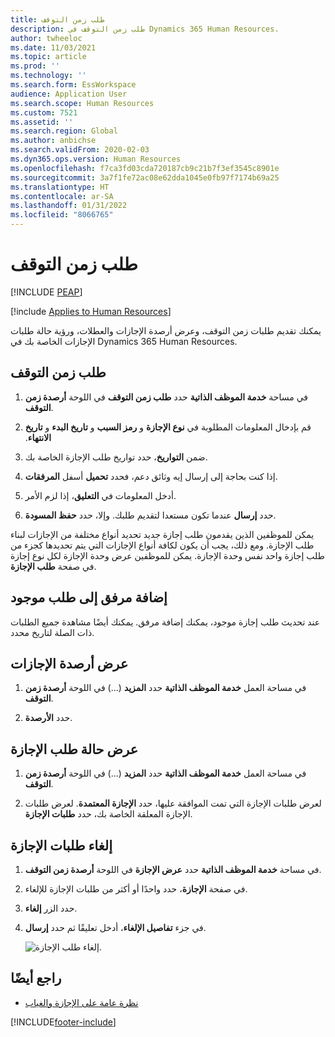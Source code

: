 ```yaml
---
title: طلب زمن التوقف
description: طلب زمن التوقف في Dynamics 365 Human Resources.
author: twheeloc
ms.date: 11/03/2021
ms.topic: article
ms.prod: ''
ms.technology: ''
ms.search.form: EssWorkspace
audience: Application User
ms.search.scope: Human Resources
ms.custom: 7521
ms.assetid: ''
ms.search.region: Global
ms.author: anbichse
ms.search.validFrom: 2020-02-03
ms.dyn365.ops.version: Human Resources
ms.openlocfilehash: f7ca3fd03cda720187cb9c21b7f3ef3545c8901e
ms.sourcegitcommit: 3a7f1fe72ac08e62dda1045e0fb97f7174b69a25
ms.translationtype: HT
ms.contentlocale: ar-SA
ms.lasthandoff: 01/31/2022
ms.locfileid: "8066765"
---
```

# <a name="request-time-off"></a>طلب زمن التوقف


[!INCLUDE [PEAP](../includes/peap-2.md)]

[!include [Applies to Human Resources](../includes/applies-to-hr.md)]

يمكنك تقديم طلبات زمن التوقف، وعرض أرصدة الإجازات والعطلات، ورؤية حالة طلبات الإجازات الخاصة بك في Dynamics 365 Human Resources.

## <a name="request-time-off"></a>طلب زمن التوقف

1. في مساحة **خدمة الموظف الذاتية** حدد **طلب زمن التوقف** في اللوحة **أرصدة زمن التوقف**.

2. قم بإدخال المعلومات المطلوبة في **نوع الإجازة** و **‏‫رمز السبب** و **تاريخ البدء** و **تاريخ الانتهاء**.

3. ضمن **التواريخ**، حدد تواريخ طلب الإجازة الخاصة بك.

4. إذا كنت بحاجة إلى إرسال إيه وثائق دعم، فحدد **تحميل** أسفل **المرفقات**.

5. أدخل المعلومات في **التعليق**، إذا لزم الأمر.

6. حدد **إرسال** عندما تكون مستعدا لتقديم طلبك. وإلا، حدد **حفظ المسودة**.

يمكن للموظفين الذين يقدمون طلب إجازة جديد تحديد أنواع مختلفة من الإجازات لبناء طلب الإجازة. ومع ذلك، يجب أن يكون لكافة أنواع الإجازات التي يتم تحديدها كجزء من طلب إجازة واحد نفس وحدة الإجازة. يمكن للموظفين عرض وحدة الإجازة لكل نوع إجازة في صفحة **طلب الإجازة**.

## <a name="add-an-attachment-to-an-existing-request"></a>إضافة مرفق إلى طلب موجود

عند تحديث طلب إجازة موجود، يمكنك إضافة مرفق. يمكنك أيضًا مشاهدة جميع الطلبات ذات الصلة لتاريخ محدد.

## <a name="view-leave-balances"></a>عرض أرصدة الإجازات

1. في مساحة العمل **خدمة الموظف الذاتية** حدد **المزيد** (...) في اللوحة **أرصدة زمن التوقف**.

2. حدد **الأرصدة**.

## <a name="view-leave-request-status"></a>عرض حالة طلب الإجازة

1. في مساحة العمل **خدمة الموظف الذاتية** حدد **المزيد** (...) في اللوحة **أرصدة زمن التوقف**.

2. لعرض طلبات الإجازة التي تمت الموافقة عليها، حدد **الإجازة المعتمدة**. لعرض طلبات الإجازة المعلقة الخاصة بك، حدد **طلبات الإجازة**.

## <a name="cancel-time-off-requests"></a>إلغاء طلبات الإجازة

1. في مساحة **خدمة الموظف الذاتية** حدد **عرض الإجازة** في اللوحة **أرصدة زمن التوقف**.

2. في صفحة **الإجازة**، حدد واحدًا أو أكثر من طلبات الإجازة للإلغاء.

3. حدد الزر **إلغاء**.

4. في جزء **تفاصيل الإلغاء**، أدخل تعليقًا ثم حدد **إرسال**.

   ![إلغاء طلب الإجازة.](media/hr-leave-and-absence-cancel.png)

## <a name="see-also"></a>راجع أيضًا

- [نظرة عامة على الإجازة والغياب](hr-leave-and-absence-overview.md)


[!INCLUDE[footer-include](../includes/footer-banner.md)]
